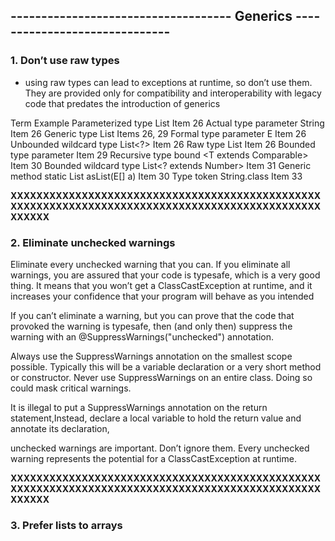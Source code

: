 
## ------------------------------------  **Generics** ------------------------------


### 1. Don’t use raw types

* using raw types can lead to exceptions at runtime, so don’t use
them. They are provided only for compatibility and interoperability with legacy
code that predates the introduction of generics

Term Example
Parameterized type List<String> Item 26
Actual type parameter String Item 26
Generic type List<E> Items 26, 29
Formal type parameter E Item 26
Unbounded wildcard type List<?> Item 26
Raw type List Item 26
Bounded type parameter <E extends Number> Item 29
Recursive type bound <T extends Comparable<T>> Item 30
Bounded wildcard type List<? extends Number> Item 31
Generic method static <E> List<E> asList(E[] a) Item 30
Type token String.class Item 33



**XXXXXXXXXXXXXXXXXXXXXXXXXXXXXXXXXXXXXXXXXXXXXXXXXXXXXXXXXXXXXXXXXXXXXXXXXXXXXXXXXXXXXXXXXXXXXXXXXXXXXX**


### 2. Eliminate unchecked warnings

Eliminate every unchecked warning that you can. If you
eliminate all warnings, you are assured that your code is typesafe, which is a very
good thing. It means that you won’t get a ClassCastException at runtime, and it
increases your confidence that your program will behave as you intended

If you can’t eliminate a warning, but you can prove that the code that
provoked the warning is typesafe, then (and only then) suppress the warning
with an @SuppressWarnings("unchecked") annotation.

Always use the
SuppressWarnings annotation on the smallest scope possible. Typically this
will be a variable declaration or a very short method or constructor. Never use
SuppressWarnings on an entire class. Doing so could mask critical warnings.

It is illegal to put a SuppressWarnings annotation on the return statement,Instead, declare a local variable to hold the
return value and annotate its declaration,

unchecked warnings are important. Don’t ignore them. Every
unchecked warning represents the potential for a ClassCastException at runtime.



**XXXXXXXXXXXXXXXXXXXXXXXXXXXXXXXXXXXXXXXXXXXXXXXXXXXXXXXXXXXXXXXXXXXXXXXXXXXXXXXXXXXXXXXXXXXXXXXXXXXXXX**


### 3. Prefer lists to arrays
















